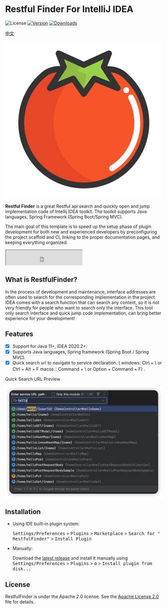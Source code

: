 # Restful Finder For IntelliJ IDEA

![License](https://img.shields.io/badge/license-Apache--2.0-green.svg)
[![Version](https://img.shields.io/jetbrains/plugin/v/cn.com.mustache.plugins.restful.finder.svg)](https://plugins.jetbrains.com/plugin/23652-restful-finder)
[![Downloads](https://img.shields.io/jetbrains/plugin/d/cn.com.mustache.plugins.restful.finder.svg)](https://plugins.jetbrains.com/plugin/23652-restful-finder)

[中文](README_zh_CN.md)

![logo.png](img/logo.png)

<!-- Plugin description -->
**Restful Finder** is a great Restful api search and quickly open and jump implementation code of Intellij IDEA toolkit. The toolkit supports Java languages,
Spring Framework (Spring Boot/Spring MVC).

The main goal of this template is to speed up the setup phase of plugin development for both new and experienced developers by preconfiguring the project scaffold and CI, linking to the proper documentation pages, and keeping everything organized.

[gh:template]: https://docs.github.com/en/repositories/creating-and-managing-repositories/creating-a-repository-from-a-template
<!-- Plugin description end -->

<iframe width="245px" height="48px" src="https://plugins.jetbrains.com/embeddable/install/23652"></iframe>

## What is RestfulFinder?

In the process of development and maintenance, interface addresses are often used to search for the corresponding implementation in the project. IDEA comes with a search function that can search any content, so it is not very friendly for people who want to search only the interface. This tool only search interface and quick jump code implementation, can bring better experience for your development!


## Features

- [x] Support for Java 11+, IDEA 2020.2+.
- [x] Supports Java languages, Spring framework (Spring Boot / Spring MVC).
- [x] Quick search url to navigate to service declaration. ( windows: Ctrl + \ or Ctrl + Alt + F  macos：Command + \ or Option + Command + F) .

Quick Search URL Preview

![searchService.png](img/searchApis.png)

## Installation

- Using IDE built-in plugin system:

  <kbd>Settings/Preferences</kbd> > <kbd>Plugins</kbd> > <kbd>Marketplace</kbd> > <kbd>Search for "
  RestfulFinder"</kbd> >
  <kbd>Install Plugin</kbd>

- Manually:

  Download the [latest release](https://github.com/mustache-cn/RestfulFiner/releases/latest) and install it
  manually using
  <kbd>Settings/Preferences</kbd> > <kbd>Plugins</kbd> > <kbd>⚙️</kbd> > <kbd>Install plugin from disk...</kbd>



## License

RestfulFinder is under the Apache 2.0 license. See the [Apache License 2.0](http://www.apache.org/licenses/LICENSE-2.0) file for details..